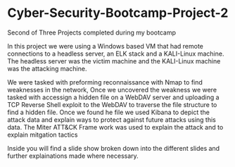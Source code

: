 # Cyber-Security-Bootcamp-Project-2
Second of Three Projects completed during my bootcamp 

In this project we were using a Windows based VM that had remote connections to a headless server, an ELK stack and a KALI-Linux machine. The headless server was the victim machine and the KALI-Linux machine was the attacking machine. 

We were tasked with preforming reconnaissance with Nmap to find weaknesses in the network, Once we uncovered the weakness we were tasked with accessign a hidden file on a WebDAV server and uploading a TCP Reverse Shell exploit to the WebDAV to traverse the file structure to find a hidden file. Once we found he file we used Kibana to depict the attack data and explain ways to protect against future attacks using this data. The Miter ATT&CK Frame work was used to explain the attack and to explain mitgation tactics  

Inside you will find a slide show broken down into the different slides and further explainations made where necessary.
